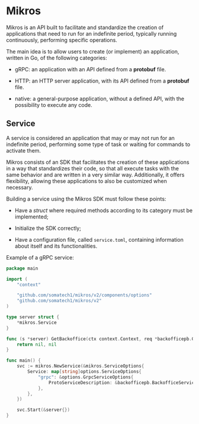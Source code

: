 # Mikros

Mikros is an API built to facilitate and standardize the creation of applications
that need to run for an indefinite period, typically running continuously,
performing specific operations.

The main idea is to allow users to create (or implement) an
application, written in Go, of the following categories:

* gRPC: an application with an API defined from a **protobuf** file.

* HTTP: an HTTP server application, with its API defined from a
**protobuf** file.

* native: a general-purpose application, without a defined API, with the possibility
to execute any code.

## Service

A service is considered an application that may or may not run for an indefinite
period, performing some type of task or waiting for commands to activate them.

Mikros consists of an SDK that facilitates the creation of these applications in a
way that standardizes their code, so that all execute tasks with the same
behavior and are written in a very similar way. Additionally, it offers
flexibility, allowing these applications to also be customized
when necessary.

Building a service using the Mikros SDK must follow these
points:

* Have a _struct_ where required methods according to its category must be implemented;

* Initialize the SDK correctly;

* Have a configuration file, called `service.toml`, containing information about itself and its functionalities.

Example of a gRPC service:

```go
package main

import (
	"context"

	"github.com/somatech1/mikros/v2/components/options"
	"github.com/somatech1/mikros/v2"
)

type server struct {
	*mikros.Service
}

func (s *server) GetBackoffice(ctx context.Context, req *backofficepb.GetBackofficeRequest) (*backofficepb.GetBackofficeResponse, error) {
	return nil, nil
}

func main() {
	svc := mikros.NewService(&mikros.ServiceOptions{
		Service: map[string]options.ServiceOptions{
			"grpc": &options.GrpcServiceOptions{
				ProtoServiceDescription: &backofficepb.BackofficeService_ServiceDesc,
			},
		},
	})

	svc.Start(&server{})
}